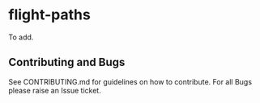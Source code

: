 # flight-paths

To add.

## Contributing and Bugs

See CONTRIBUTING.md for guidelines on how to contribute. For all Bugs please raise an Issue ticket.